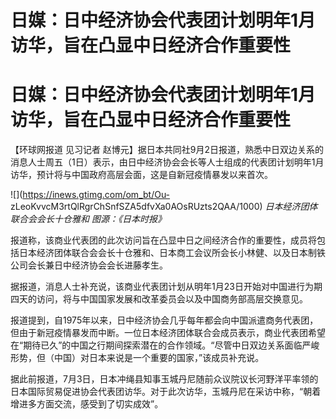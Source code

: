 # 日媒：日中经济协会代表团计划明年1月访华，旨在凸显中日经济合作重要性

# 日媒：日中经济协会代表团计划明年1月访华，旨在凸显中日经济合作重要性

【环球网报道 见习记者
赵博元】据日本共同社9月2日报道，熟悉中日双边关系的消息人士周五（1日）表示，由日中经济协会会长等人士组成的代表团计划明年1月访华，预计将与中国政府高层会面，这是自新冠疫情暴发以来首次。

![](https://inews.gtimg.com/om_bt/Ou-
zLeoKvvcM3rtQlRgrChSnfSZA5dfvXa0AOsRUzts2QAA/1000) _日本经济团体联合会会长十仓雅和 图源：《日本时报》_

报道称，该商业代表团的此次访问旨在凸显中日之间经济合作的重要性，成员将包括日本经济团体联合会会长十仓雅和、日本商工会议所会长小林健、以及日本制铁公司会长兼日中经济协会会长进藤孝生。

据报道，消息人士补充说，该商业代表团计划从明年1月23日开始对中国进行为期四天的访问，将与中国国家发展和改革委员会以及中国商务部高层交换意见。

报道提到，自1975年以来，日中经济协会几乎每年都会向中国派遣商务代表团，但由于新冠疫情暴发而中断。一位日本经济团体联合会成员表示，商业代表团希望在“期待已久”的中国之行期间探索潜在的合作领域。“尽管中日双边关系面临严峻形势，但（中国）对日本来说是一个重要的国家，”该成员补充说。

据此前报道，7月3日，日本冲绳县知事玉城丹尼随前众议院议长河野洋平率领的日本国际贸易促进协会代表团访华。对于此次访华，玉城丹尼在采访中称，“朝着增进多方面交流，感受到了切实成效”。

